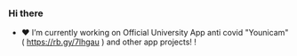 ### Hi there 

- ❤️ I’m currently working on Official University App anti covid "Younicam" ( https://rb.gy/7lhgau )  and other app projects! !


